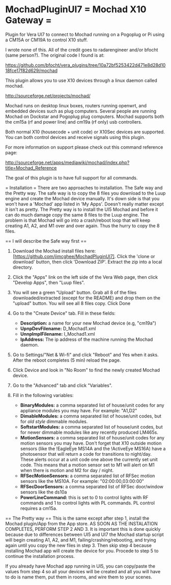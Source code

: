 # MochadPluginUI7   = Mochad X10 Gateway =

Plugin for Vera UI7 to connect to Mochad running on a Pogoplug or Pi using a CM15A or CM19A to control X10 stuff.

I wrote none of this.  All of the credit goes to radarengineer and/or bfocht (same person?).  The original code I found is at:

https://github.com/bfocht/vera_plugins/tree/10a72bf5253422d471e8d28d1018fce17f82d629/mochad

This plugin allows you to use X10 devices through a linux daemon called mochad.

http://sourceforge.net/projects/mochad/

Mochad runs on desktop linux boxes, routers running openwrt, and embedded devices such as plug computers. Several people are running Mochad on Dockstar and Pogoplug plug computers. Mochad supports both the cm15a (rf and power line) and cm19a (rf only) usb controllers.

Both normal X10 (housecode + unit code) or X10Sec devices are supported. You can both control devices and receive signals using this plugin.

For more information on support please check out this command reference page:

http://sourceforge.net/apps/mediawiki/mochad/index.php?title=Mochad_Reference

The goal of this plugin is to have full support for all commands.

= Installation = 
There are two approaches to installation.  The Safe way and the Pretty way.
The safe way is to copy the 8 files you download to the Luup engine and create the Mochad device manually.  It's down side is that you won't have a 'Mochad' app listed in 'My Apps'.  Doesn't really matter except it isn't as pretty.
The Pretty way is to install the UI5 Mochad and before it can do much damage copy the same 8 files to the Luup engine.  The problem is that Mochad will go into a crash/reboot loop that will keep creating A1, A2, and M1 over and over again.  Thus the hurry to copy the 8 files.

== I will describe the Safe way first ==

1. Download the Mochad install files here: [https://github.com/jimcghee/MochadPluginUI7]. Click the 'clone or download' button, then click 'Download ZIP'.  Extract the zip into a local directory.

2. Click the "Apps" link on the left side of the Vera Web page, then click "Develop Apps", then "Luup files".

3. You will see a green "Upload" button.  Grab all 8 of the files downloaded/extracted (except for the README) and drop them on the "upload" button.  You will see all 8 files copy.  Click Done

4. Go to the "Create Device" tab. Fill in these fields:
    * **Description:** a name for your new Mochad device (e.g, "cm19a")
    * **UpnpDevFilename:** D_Mochad1.xml
    * **UnnpImplFilename:** I_Mochad1.xml
    * **IpAddress:** The ip address of the machine running the Mochad daemon.

5. Go to Settings/"Net & Wi-fi" and click "Reboot" and Yes when it asks. After the reboot completes (5 min) reload the page.

6. Click Device and look in "No Room" to find the newly created Mochad device.

7. Go to the "Advanced" tab and click "Variables".

8. Fill in the following variables:
    * **BinaryModules:** a comma separated list of house/unit codes for any appliance modules you may have. For example: "A1,D2"
    * **DimableModules:** a comma separated list of house/unit codes, but for *old style* dimmable modules.
    * **SoftstartModules:** a comma separated list of house/unit codes, but for newer dimmable modules like any recently produced LM465s.
    * **MotionSensors:** a comma separated list of house/unit codes for any motion sensors you may have. Don't forget that X10 outside motion sensors (like the !EagleEye MS14A and the !ActiveEye MS16A) have a photosensor that will return a code for transitions to night/day. These alerts occur at a unit code one above the currently set unit code. This means that a motion sensor set to M1 will alert on M1 when there is motion and M2 for day / night.
    * **RFSecMotionSensors:** a comma separated list of RFSec motion sensors like the MS10A. For example: "02:00:00,03:00:00"
    * **RFSecDoorSensors:**  a comma separated list of RFSec door/window sensors like the ds10a
    * **PowerLineCommand:** this is set to 0 to control lights with RF commands and 1 to control lights with PL commands. PL control requires a cm15a.

== The Pretty way ==
This is the same except after step 1, install the Mochad plugin/App from the App store.
AS SOON AS THE INSTALATION COMPLETES, PERFORM STEP 2 AND 3.
It is important this is done quickly because due to differences between UI5 and UI7 the Mochad startup script will begin creating A1, A2, and M1, failing/crashing/rebooting, and trying again until you copy the new files in step 3.
Then skip step 4 because installing Mochad app will create the device for you.
Procede to step 5 to continue the installation process.

If you already have Mochad app running in UI5, you can copy/paste the values from step 4 so all your devices will be created and all you will have to do is name them, put them in rooms, and wire them to your scenes.
